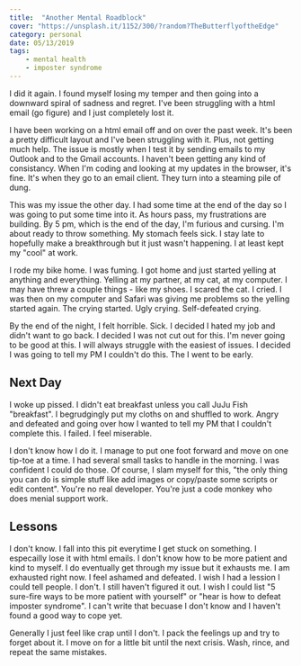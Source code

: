 ```yaml
---
title:  "Another Mental Roadblock"
cover: "https://unsplash.it/1152/300/?random?TheButterflyoftheEdge"
category: personal
date: 05/13/2019
tags:
    - mental health
    - imposter syndrome
---
```


I did it again. I found myself losing my temper and then going into a downward spiral of sadness and regret. I've been struggling with a html email (go figure) and I just completely lost it. 

I have been working on a html email off and on over the past week. It's been a pretty difficult layout and I've been struggling with it. Plus, not getting much help. The issue is mostly when I test it by sending emails to my Outlook and to the Gmail accounts. I haven't been getting any kind of consistancy. When I'm coding and looking at my updates in the browser, it's fine. It's when they go to an email client. They turn into a steaming pile of dung.

This was my issue the other day. I had some time at the end of the day so I was going to put some time into it. As hours pass, my frustrations are building. By 5 pm, which is the end of the day, I'm furious and cursing. I'm about ready to throw something. My stomach feels sick. I stay late to hopefully make a breakthrough but it just wasn't happening. I at least kept my "cool" at work.

I rode my bike home. I was fuming. I got home and just started yelling at anything and everything. Yelling at my partner, at my cat, at my computer. I may have threw a couple things - like my shoes. I scared the cat. I cried. I was then on my computer and Safari was giving me problems so the yelling started again. The crying started. Ugly crying. Self-defeated crying.

By the end of the night, I felt horrible. Sick. I decided I hated my job and didn't want to go back. I decided I was not cut out for this. I'm never going to be good at this. I will always struggle with the easiest of issues. I decided I was going to tell my PM I couldn't do this. The I went to be early.

## Next Day

I woke up pissed. I didn't eat breakfast unless you call JuJu Fish "breakfast". I begrudgingly put my cloths on and shuffled to work. Angry and defeated and going over how I wanted to tell my PM that I couldn't complete this. I failed. I feel miserable.

I don't know how I do it. I manage to put one foot forward and move on one tip-toe at a time. I had several small tasks to handle in the morning. I was confident I could do those. Of course, I slam myself for this, "the only thing you can do is simple stuff like add images or copy/paste some scripts or edit content". You're no real developer. You're just a code monkey who does menial support work. 

## Lessons

I don't know. I fall into this pit everytime I get stuck on something. I especailly lose it with html emails. I don't know how to be more patient and kind to myself. I do eventually get through my issue but it exhausts me. I am exhausted right now. I feel ashamed and defeated. I wish I had a lession I could tell people. I don't. I still haven't figured it out. I wish I could list "5 sure-fire ways to be more patient with yourself" or "hear is how to defeat imposter syndrome". I can't write that becuase I don't know and I haven't found a good way to cope yet.

Generally I just feel like crap until I don't. I pack the feelings up and try to forget about it. I move on for a little bit until the next crisis. Wash, rince, and repeat the same mistakes.